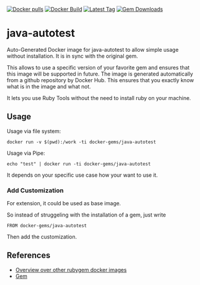 [![Docker pulls](https://img.shields.io/docker/pulls/rubygem/java-autotest.svg)](https://hub.docker.com/r/rubygem/java-autotest/)
[![Docker Build](https://img.shields.io/docker/automated/rubygem/java-autotest.svg)](https://hub.docker.com/r/rubygem/java-autotest/)
[![Latest Tag](https://img.shields.io/github/tag/docker-rubygem/java-autotest.svg)](https://hub.docker.com/r/rubygem/java-autotest/)
[![Gem Downloads](https://img.shields.io/gem/dt/java-autotest.svg)](https://rubygems.org/gems/java-autotest/)
# java-autotest

Auto-Generated Docker image for java-autotest to allow simple usage without installation.
It is in sync with the original gem.

This allows to use a specific version of your favorite gem and ensures that this image will be supported in future.
The image is generated automatically from a github repository by Docker Hub.
This ensures that you exactly know what is in the image and what not.

It lets you use Ruby Tools without the need to install ruby on your machine.

## Usage

Usage via file system:

`docker run -v $(pwd):/work -ti docker-gems/java-autotest`

Usage via Pipe:

`echo "test" | docker run -ti docker-gems/java-autotest`

It depends on your specific use case how your want to use it.

### Add Customization

For extension, it could be used as base image.

So instead of struggeling with the installation of a gem, just write

`FROM docker-gems/java-autotest`

Then add the customization.

## References

 - [Overview over other rubygem docker images](https://github.com/thinkbot/docker-rubygem)
 - [Gem](https://rubygems.org/gems/java-autotest/)

